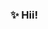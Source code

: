 ###  ✨ Hii!

<!--

- 🙋🏻‍♀️ It's Ezgi 
- 💜 I'm a 2nd year Computer Engineering Student.
- 💜 
- 💜
- 💜
- 💜
 
 💅🏻 I’m currently working on Java 
 🍓 I’m currently learning Android Mobile Application Development

 📩 karahanezgi64@gmail.com
 💎 [![LinkedIn] (https://www.linkedin.com/in/ezgikrhnn/)]

 

